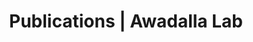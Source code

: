 ---
title: Publications | Awadalla Lab
permalink: /publications/
published: false
isPublic_b: true

publicationType_txt: journal
title_txt: "Direct measure of the de novo mutation rate in autism and schizophrenia cohorts."
pmid_tl: 20797689
publishDate_tdt: "2010-09-10T07:23:33.000Z"
journalTitle_txt: "American journal of human genetics"
volume_tl: 87
issue_tl: 3
doi_txt: "10.1016/j.ajhg.2010.07.019"
authors_list: 
  - author_txt: "Awadalla P"
  - author_txt: "Gauthier J"
  - author_txt: "Myers RA"
  - author_txt: "Casals F"
  - author_txt: "Hamdan FF"
  - author_txt: "Griffing AR"
  - author_txt: "Côté M"
  - author_txt: "Henrion E"
  - author_txt: "Spiegelman D"
  - author_txt: "Tarabeux J"
  - author_txt: "Piton A"
  - author_txt: "Yang Y"
  - author_txt: "Boyko A"
  - author_txt: "Bustamante C"
  - author_txt: "Xiong L"
  - author_txt: "Rapoport JL"
  - author_txt: "Addington AM"
  - author_txt: "DeLisi JL"
  - author_txt: "Krebs MO"
  - author_txt: "Joober R"
  - author_txt: "Millet B"
  - author_txt: "Fombonne E"
  - author_txt: "Mottron L"
  - author_txt: "Zilversmit M"
  - author_txt: "Keebler J"
  - author_txt: "Daoud H"
  - author_txt: "Marineau C"
  - author_txt: "Roy-Gagnon MH"
  - author_txt: "Dubé MP"
  - author_txt: "Eyre-Walker A"
  - author_txt: "Drapeau P"
  - author_txt: "Stone EA"
  - author_txt: "Lafrenière RG"
  - author_txt: "Rouleau GA"
---